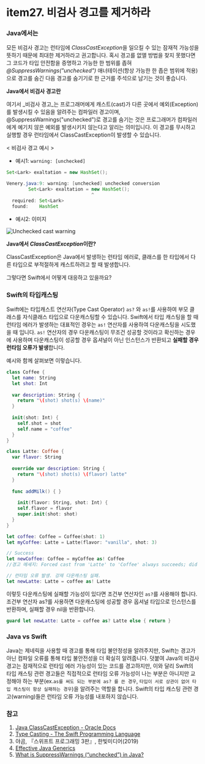 # item27. 비검사 경고를 제거하라



### Java에서는

모든 비검사 경고는 런타임에 *ClassCastException*을 일으킬 수 있는 잠재적 가능성을 뜻하기 때문에 최대한 제거하라고 권고합니다. 혹시 경고를 없앨 방법을 찾지 못했다면 그 코드가 타입 안전함을 증명하고 가능한 한 범위를 좁혀 *@SuppressWarnings("unchecked")* 애너테이션(항상 가능한 한 좁은 범위에 적용)으로 경고를 숨긴 다음 경고를 숨기기로 한 근거를 주석으로 남기는 것이 좋습니다.

**Java에서 비검사 경고란**

여기서 _비검사 경고_는 프로그래머에게 캐스트(cast)가 다른 곳에서 예외(Exception)를 발생시킬 수 있음을 알려주는 컴파일러 경고이며,  @SuppressWarnings("unchecked")로 경고를 숨기는 것은 프로그래머가 컴파일러에게 예기치 않은 예외를 발생시키지 않는다고 알리는 의미입니다. 이 경고를 무시하고 실행할 경우 런타임에서 ClassCastException이 발생할 수 있습니다.

< 비검사 경고 예시 >

- 예시1: `warning: [unchecked]`

```java
Set<Lark> exaltation = new HashSet();

Venery.java:9: warning: [unchecked] unchecked conversion
        Set<Lark> exaltation = new HashSet();
                               ^
  required: Set<Lark>
  found:    HashSet
```

* 예시2: 이미지

![Unchecked cast warning](https://i.stack.imgur.com/zNKeg.png)

**Java에서 *ClassCastException*이란?**

ClassCastException은 Java에서 발생하는 런타임 에러로, 클래스를 한 타입에서 다른 타입으로 부적절하게 캐스트하려고 할 때 발생합니다.



그렇다면 Swift에서 어떻게 대응하고 있을까요?

### Swift의 타입캐스팅

Swift에는 타입캐스트 연산자(Type Cast Operator) `as?` 와 `as!`를 사용하여 부모 클래스를 자식클래스 타입으로 다운캐스팅할 수 있습니다. Swift에서 타입 캐스팅을 할 때 런타임 에러가 발생하는 대표적인 경우는 `as!` 연산자를 사용하여 다운캐스팅을 시도했을 때 입니다. `as!` 연산자의 경우 다운캐스팅이 무조건 성공할 것이라고 확신하는 경우에 사용하며 다운캐스팅이 성공할 경우 옵셔널이 아닌 인스턴스가 반환되고 **실패할 경우 런타임 오류가 발생**합니다.

예시와 함께 살펴보면 이렇습니다.

```swift
class Coffee {
  let name: String
  let shot: Int
  
  var description: String {
    return "\(shot) shot(s) \(name)"
  }
  
  init(shot: Int) {
    self.shot = shot
    self.name = "coffee"
  }
}

class Latte: Coffee {
  var flavor: String
  
  override var description: String {
    return "\(shot) shot(s) \(flavor) latte"
  }
  
  func addMilk() { }
  
    init(flavor: String, shot: Int) {
    self.flavor = flavor
    super.init(shot: shot)
  }
}

let coffee: Coffee = Coffee(shot: 1)
let myCoffee: Latte = Latte(flavor: "vanilla", shot: 3)

// Success
let newCoffee: Coffee = myCoffee as! Coffee
//경고 메세지: Forced cast from 'Latte' to 'Coffee' always succeeds; did you mean to use 'as'?

// 런타임 오류 발생. 강제 다운캐스팅 실패.
let newLatte: Latte = coffee as! Latte
```

이렇듯 다운캐스팅에 실패할 가능성이 있다면 조건부 연산자인 `as?`를 사용해야 합니다. 조건부 연산자 as?를 사용하면 다운캐스팅에 성공할 경우 옵셔널 타입으로 인스턴스를 반환하며, 실패할 경우 nil을 반환합니다.

```swift
guard let newLatte: Latte = coffee as? Latte else { return }
```



### Java vs Swift

Java는 제네릭을 사용할 때 경고를 통해 타입 불안정성을 알려주지만, Swift는 경고가 아닌 컴파일 오류를 통해 타입 불안전성을 더 확실히 알려줍니다. 덧붙여 Java의 비검사 경고는 잠재적으로 런타임 에러 가능성이 있는 코드를 경고하지만, 이와 달리 Swift의 타입 캐스팅 관련 경고들은 직접적으로 런타임 오류 가능성이 나는 부분은 아니지만 교정해야 하는 부분(ex.`as를 써도 되는 부분에 as? 를 쓴 경우`, `타입이 서로 상관이 없어 타입 캐스팅이 항상 실패하는 경우`)을 알려주는 역할을 합니다. Swift의 타입 캐스팅 관련 경고(warning)들은 런타임 오류 가능성를 내포하지 않습니다. 

### 참고

1. [Java ClassCastException - Oracle Docs](https://docs.oracle.com/javase/9/docs/api/java/lang/ClassCastException.html)
2. [Type Casting - The Swift Programming Language](https://docs.swift.org/swift-book/LanguageGuide/TypeCasting.html)
3. 야곰, 『스위프트 프로그래밍 3판』, 한빛미디어(2019)
4. [Effective Java Generics](https://www.informit.com/articles/article.aspx?p=2861454&seqNum=2)
5. [What is SuppressWarnings (“unchecked”) in Java?](https://stackoverflow.com/a/48366669)

